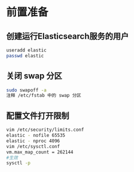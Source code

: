 # 前置准备

## 创建运行Elasticsearch服务的用户

```Bash
useradd elastic
passwd elastic
```

## 关闭 swap 分区

```Bash
sudo swapoff -a
注释 /etc/fstab 中的 swap 分区
```

## 配置文件打开限制

```Bash
vim /etc/security/limits.conf
elastic - nofile 65535
elastic - nproc 4096
vim /etc/sysctl.conf
vm.max_map_count = 262144
#生效
sysctl -p 
```